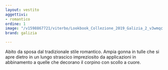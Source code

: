 ```yaml
---
layout: vestito
aggettivi:
- romantico
ordine: 1
image: "/v1598867721/viterbo/Lookbook_Collezione_2019_Galizia_2_v3wmqc.jpg"
brand: galizia

---
```

Abito da sposa dal tradizionale stile romantico. Ampia gonna in tulle che si apre dietro in un lungo strascico impreziosito da applicazioni in abbinamento a quelle che decorano il corpino con scollo a cuore.